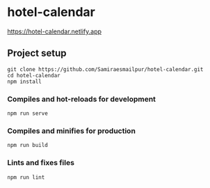 # hotel-calendar 
https://hotel-calendar.netlify.app

## Project setup
```
git clone https://github.com/Samiraesmailpur/hotel-calendar.git
cd hotel-calendar
npm install
```

### Compiles and hot-reloads for development
```
npm run serve
```

### Compiles and minifies for production
```
npm run build
```

### Lints and fixes files
```
npm run lint
```


